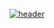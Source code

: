 [![header](https://capsule-render.vercel.app/api?type=blur&color=ffd580&text=🐵+소프트웨어학과+Jo+Eun-bi+🐵&fontSize=30&fontColor=8B4513)](https://capsule-render.vercel.app/api?type=blur&color=FFA07A,FFFF00&text=🐵+소프트웨어학과+Jo+Eun-bi+🐵&fontSize=30&fontColor=8B4513&blur=50)
